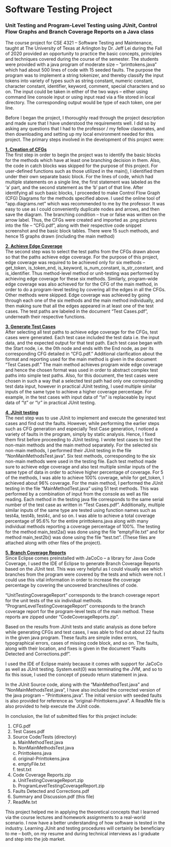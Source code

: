 # Software Testing Project 
### Unit Testing and Program-Level Testing using JUnit, Control Flow Graphs and Branch Coverage Reports on a Java class


The course project for CSE 4321 – Software Testing and Maintenance, taught at The University of Texas at Arlington by Dr. Jeff Lei during the Fall of 2020 provided an opportunity to practice the basic concepts, principles and techniques covered during the course of the semester. The students were provided with a java program of moderate size – “printtokens.java” which had about 500 lines of code with 15 seeded faults. The purpose the program was to implement a string tokenizer, and thereby classify the input tokens into variety of types such as string constant, numeric constant, character constant, identifier, keyword, comment, special characters and so on. The input could be taken in either of the two ways – either using command line console input or using input read via a file stored in local directory. The corresponding output would be type of each token, one per line.

Before I began the project, I thoroughly read through the project description and made sure that I have understood the requirements well. I did so by asking any questions that I had to the professor / my fellow classmates, and then downloading and setting up my local environment needed for this project. The primary steps involved in the development of this project were:

<ins>**1.  Creation of CFGs**</ins> <br>
The first step in order to begin the project was to identify the basic blocks for the methods which have at least one branching decision in them. Also, the code in catch blocks was skipped for the purpose of this project. For user-defined functions such as those utilized in the main(), I identified them under their own separate basic block. For the lines of code, which had multiple statements on a single line, the first statement was labeled as the ‘a’ part, and the second statement as the ‘b’ part of that line. After identifying all such basic blocks, I proceeded to make Control Flow Graph (CFG) Diagrams for the methods specified above. I used the online tool of “app.diagrams.net” which was recommended to me by the professor.  It was easy to use as I could conveniently duplicate nodes and arrows, and then save the diagram. The branching condition – true or false was written on the arrow label. Thus, the CFGs were created and imported as .png pictures into the file – “CFG.pdf”, along with their respective code snippet screenshot and the basic block tables. There were 15 such methods, and hence 15 graphs drawn (including the main method)

<ins>**2. Achieve Edge Coverage**</ins><br>
The second step was to select the test paths from the CFGs drawn above so that the paths achieve edge coverage. For the purpose of this project, edge coverage was required to be achieved only for six methods – get_token, is_token_end, is_keyword, is_num_constant, is_str_constant, and is_identifier. Thus method-level method or unit-testing was performed by achieving edge coverage for these six methods. Similarly, program-wide edge coverage was also achieved for for the CFG of the main method, in order to do a program-level testing by covering all the edges in all the CFGs. Other methods were skipped. Edge coverage was achieved by going through each one of the six methods and the main method individually, and then making sure that all the edges appeared in at least one of the test cases. The test paths are labeled in the document “Test Cases.pdf”, underneath their respective functions.

<ins>**3. Generate Test Cases**</ins><br>
After selecting all test paths to achieve edge coverage for the CFGs, test cases were generated. Each test case included the test data i.e. the input data, and the expected output for that test path. Each test case began with the Start node, i.e. the 0th node and ends with the End node, as per its corresponding CFG detailed in “CFG.pdf.” Additional clarification about the format and reporting used for the main method is given in the document “Test Cases.pdf.” The main method achieves program wide edge coverage and hence the chosen format was used in order to abstract complex test paths into simple test paths. Also, for this document, the test cases were chosen in such a way that a selected test path had only one corresponding test data input, however in practical JUnit testing, I used multiple similar inputs of the same type to achieve a higher coverage percentage. For example, in the test cases with input data of “\n” is replaceable by input data of “\t” or “\r” in practical JUnit testing.

<ins>**4. JUnit testing**</ins><br>
The next step was to use JUnit to implement and execute the generated test cases and find out the faults. However, while performing the earlier steps such as CFG generation and especially Test Case generation, I noticed a variety of faults in the program, simply by static analysis. Hence, I fixed them first before proceeding to JUnit testing. I wrote test cases to test the non-main methods and the main method separately. 
For the selected six non-main methods, I performed their JUnit testing in the file “NonMainMethodsTest.java”. Six test methods, corresponding to the six non-main methods were used in the testing file. Each test method made sure to achieve edge coverage and also test multiple similar inputs of the same type of data in order to achieve higher percentage of coverage. For 5 of the methods, I was able to achieve 100% coverage, while for get_token, I achieved about 96% coverage.
For the main method, I performed the JUnit testing in the file “MainMethodTest.java” using 51 test methods. This was performed by a combination of input from the console as well as file reading. Each method in the testing java file corresponds to the same serial number of the test case as written in “Test Cases.pdf”. Additionally, multiple similar inputs of the same type are tested using function names such as test4a, test4b, test4c, and so on. I was able to achieve a total coverage percentage of 95.6% for the entire printtokens.java along with many individual methods reporting a coverage percentage of 100%. The testing for the method main_test2a() was done using the file “emptyFile.txt” and for method main_test2b() was done using the file “test.txt”. (These files are attached along with other files of the project).

<ins>**5. Branch Coverage Reports**</ins><br>
Since Eclipse comes preinstalled with JaCoCo – a library for Java Code Coverage, I used the IDE of Eclipse to generate Branch Coverage Reports based on the JUnit test. This was very helpful as I could visually see which branches from the program were covered by the tests and which were not. I could use this vital information in order to increase the coverage percentage by covering the uncovered branches/lines of code. 

“UnitTestingCoverageReport” corresponds to the branch coverage report for the unit tests of the six individual methods. “ProgramLevelTestingCoverageReport” corresponds to the branch coverage report for the program-level tests of the main method. These reports are zipped under “CodeCoverageReports.zip”.

Based on the results from JUnit tests and static analysis as done before while generating CFGs and test cases, I was able to find out about 22 faults in the given java program. These faults are simple index errors, typographical errors, cases of missing code block, and so on. The faults, along with their location, and fixes is given in the document “Faults Detected and Corrections.pdf”. 

I used the IDE of Eclipse mainly because it comes with support for JaCoCo as well as JUnit testing. System.exit(0) was terminating the JVM, and so to fix this issue, I used the concept of pseudo return statement in java.

In the JUnit Source code, along with the “MainMethodTest.java” and “NonMainMethodsTest.java”, I have also included the corrected version of the java program – “Printtokens.java”. The initial version with seeded faults is also provided for reference as “original-Printtokens.java”. A ReadMe file is also provided to help execute the JUnit code.

In conclusion, the list of submitted files for this project include:
1.	CFG.pdf
2.	Test Cases.pdf
3.	Source Code/Tests (directory) <br>
  a.	MainMethodTest.java <br>
  b.	NonMainMethodsTest.java <br>
  c.	Printtokens.java <br>
  d.	original-Printtokens.java <br>
  e.	emptyFile.txt <br>
  f.	test.txt <br>
4.	Code Coverage Reports.zip <br>
  a.	UnitTestingCoverageReport.zip <br>
  b.	ProgramLevelTestingCoverageReport.zip <br>
5.	Faults Detected and Corrections.pdf
6.	Summary and Discussion.pdf (this file)
7.	ReadMe.txt

This project helped me in applying the theoretical concepts that I learned via the course lectures and homework assignments to a real-world scenario. I now have a better understanding of how software is tested in the industry. Learning JUnit and testing procedures will certainly be beneficiary to me – both, on my resume and during technical interviews as I graduate and step into the job market. 

